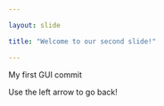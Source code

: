 ```yaml
---

layout: slide

title: "Welcome to our second slide!"

---
```


My first GUI commit

Use the left arrow to go back!
